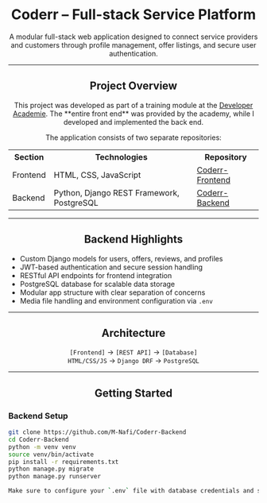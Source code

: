 <h1 align="center">Coderr – Full-stack Service Platform</h1>

<p align="center">
A modular full-stack web application designed to connect service providers and customers through profile management, offer listings, and secure user authentication.
</p>

---

<h2 align="center">Project Overview</h2>

<p align="center">
This project was developed as part of a training module at the <a href="https://developerakademie.com/">Developer Academie</a>. 
The **entire front end** was provided by the academy, while I developed and implemented the back end.
</p>
<p align="center">
The application consists of two separate repositories:
</p>

<table align="center">
  <tr>
    <th>Section</th>
    <th>Technologies</th>
    <th>Repository</th>
  </tr>
  <tr>
    <td>Frontend</td>
    <td>HTML, CSS, JavaScript</td>
    <td><a href="https://github.com/M-Nafi/Coderr-Frontend">Coderr-Frontend</a></td>
  </tr>
  <tr>
    <td>Backend</td>
    <td>Python, Django REST Framework, PostgreSQL</td>
    <td><a href="https://github.com/M-Nafi/Coderr-Backend">Coderr-Backend</a></td>
  </tr>
</table>

---

<h2 align="center">Backend Highlights</h2>

- Custom Django models for users, offers, reviews, and profiles  
- JWT-based authentication and secure session handling  
- RESTful API endpoints for frontend integration  
- PostgreSQL database for scalable data storage  
- Modular app structure with clear separation of concerns  
- Media file handling and environment configuration via `.env`

---

<h2 align="center">Architecture</h2>

<p align="center">
<code>[Frontend]</code> → <code>[REST API]</code> → <code>[Database]</code><br>
<code>HTML/CSS/JS</code> → <code>Django DRF</code> → <code>PostgreSQL</code>
</p>

---

<h2 align="center">Getting Started</h2>

<h3>Backend Setup</h3>

```bash
git clone https://github.com/M-Nafi/Coderr-Backend
cd Coderr-Backend
python -m venv venv
source venv/bin/activate
pip install -r requirements.txt
python manage.py migrate
python manage.py runserver

Make sure to configure your `.env` file with database credentials and secret keys.
